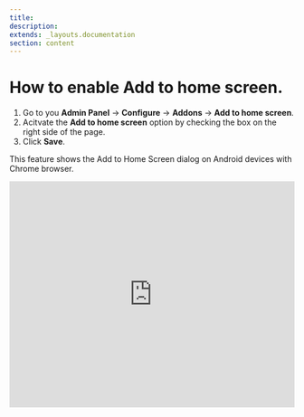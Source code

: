 ```yaml
---
title:
description:
extends: _layouts.documentation
section: content
---
```


# How to enable Add to home screen. 

1. Go to you **Admin Panel** -> **Configure** -> **Addons** -> **Add to home screen**.
2.  Acitvate the **Add to home screen** option by checking the box on the right side of the page. 
3. Click **Save**.

This feature shows the Add to Home Screen dialog on Android devices with Chrome browser.


<iframe width="100%" height="400px" src="https://www.youtube.com/embed/-1asSa9IWGA" title="Yclas video" frameborder="0" allow="accelerometer; autoplay; clipboard-write; encrypted-media; gyroscope; picture-in-picture" allowfullscreen></iframe>
 

